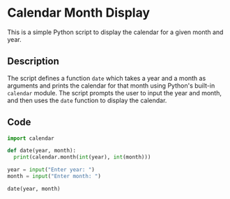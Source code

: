 # Calendar Month Display

This is a simple Python script to display the calendar for a given month and year.

## Description

The script defines a function `date` which takes a year and a month as arguments and prints the calendar for that month using Python's built-in `calendar` module. The script prompts the user to input the year and month, and then uses the `date` function to display the calendar.

## Code

```python
import calendar

def date(year, month):
  print(calendar.month(int(year), int(month)))

year = input("Enter year: ")
month = input("Enter month: ")

date(year, month)
